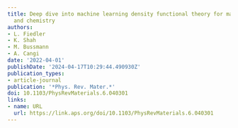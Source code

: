 ```yaml
---
title: Deep dive into machine learning density functional theory for materials science
  and chemistry
authors:
- L. Fiedler
- K. Shah
- M. Bussmann
- A. Cangi
date: '2022-04-01'
publishDate: '2024-04-17T10:29:44.490930Z'
publication_types:
- article-journal
publication: '*Phys. Rev. Mater.*'
doi: 10.1103/PhysRevMaterials.6.040301
links:
- name: URL
  url: https://link.aps.org/doi/10.1103/PhysRevMaterials.6.040301
---
```

